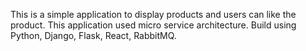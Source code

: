 This is a simple application to display products and users can like the product. 
This application used micro service architecture. Build using Python, Django, Flask, React, RabbitMQ.
